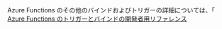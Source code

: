 Azure Functions のその他のバインドおよびトリガーの詳細については、「 [Azure Functions のトリガーとバインドの開発者用リファレンス](../articles/azure-functions/functions-triggers-bindings.md)



<!--HONumber=Nov16_HO2-->


